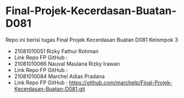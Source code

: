 # Final-Projek-Kecerdasan-Buatan-D081
Repo ini berisi tugas Final Projek Kecerdasan Buatan D081
Kelompok 3
- 21081010051 Rizky Fathur Rohman
- Link Repo FP GitHub : 
- 21081010066 Nauval Maulana Rizky Irawan
- Link Repo FP GitHub : 
- 21081010084 Marchel Adias Pradana
- Link Repo FP GitHub : https://github.com/marchelp/Final-Projek-Kecerdasan-Buatan-D081.git
